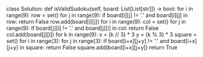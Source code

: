 class Solution:
def isValidSudoku(self, board: List[List[str]]) -> bool:
for i in range(9):
row = set()
for j in range(9):
if board[i][j] != '.' and board[i][j] in row:
return False
row.add(board[i][j])
for i in range(9):
col = set()
for j in range(9):
if board[j][i] != '.' and board[j][i] in col:
return False
col.add(board[j][i])
for k in range(9):
x = (k // 3) * 3
y = (k % 3) * 3
square = set()
for i in range(3):
for j in range(3):
if board[i+x][j+y] != '.' and board[i+x][j+y] in square:
return False
square.add(board[i+x][j+y])
return True